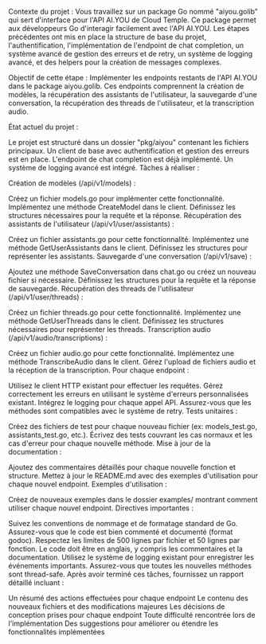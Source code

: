 Contexte du projet :
Vous travaillez sur un package Go nommé "aiyou.golib" qui sert d'interface pour l'API AI.YOU de Cloud Temple. Ce package permet aux développeurs Go d'interagir facilement avec l'API AI.YOU. Les étapes précédentes ont mis en place la structure de base du projet, l'authentification, l'implémentation de l'endpoint de chat completion, un système avancé de gestion des erreurs et de retry, un système de logging avancé, et des helpers pour la création de messages complexes.

Objectif de cette étape :
Implémenter les endpoints restants de l'API AI.YOU dans le package aiyou.golib. Ces endpoints comprennent la création de modèles, la récupération des assistants de l'utilisateur, la sauvegarde d'une conversation, la récupération des threads de l'utilisateur, et la transcription audio.

État actuel du projet :

Le projet est structuré dans un dossier "pkg/aiyou" contenant les fichiers principaux.
Un client de base avec authentification et gestion des erreurs est en place.
L'endpoint de chat completion est déjà implémenté.
Un système de logging avancé est intégré.
Tâches à réaliser :

Création de modèles (/api/v1/models) :

Créez un fichier models.go pour implémenter cette fonctionnalité.
Implémentez une méthode CreateModel dans le client.
Définissez les structures nécessaires pour la requête et la réponse.
Récupération des assistants de l'utilisateur (/api/v1/user/assistants) :

Créez un fichier assistants.go pour cette fonctionnalité.
Implémentez une méthode GetUserAssistants dans le client.
Définissez les structures pour représenter les assistants.
Sauvegarde d'une conversation (/api/v1/save) :

Ajoutez une méthode SaveConversation dans chat.go ou créez un nouveau fichier si nécessaire.
Définissez les structures pour la requête et la réponse de sauvegarde.
Récupération des threads de l'utilisateur (/api/v1/user/threads) :

Créez un fichier threads.go pour cette fonctionnalité.
Implémentez une méthode GetUserThreads dans le client.
Définissez les structures nécessaires pour représenter les threads.
Transcription audio (/api/v1/audio/transcriptions) :

Créez un fichier audio.go pour cette fonctionnalité.
Implémentez une méthode TranscribeAudio dans le client.
Gérez l'upload de fichiers audio et la réception de la transcription.
Pour chaque endpoint :

Utilisez le client HTTP existant pour effectuer les requêtes.
Gérez correctement les erreurs en utilisant le système d'erreurs personnalisées existant.
Intégrez le logging pour chaque appel API.
Assurez-vous que les méthodes sont compatibles avec le système de retry.
Tests unitaires :

Créez des fichiers de test pour chaque nouveau fichier (ex: models_test.go, assistants_test.go, etc.).
Écrivez des tests couvrant les cas normaux et les cas d'erreur pour chaque nouvelle méthode.
Mise à jour de la documentation :

Ajoutez des commentaires détaillés pour chaque nouvelle fonction et structure.
Mettez à jour le README.md avec des exemples d'utilisation pour chaque nouvel endpoint.
Exemples d'utilisation :

Créez de nouveaux exemples dans le dossier examples/ montrant comment utiliser chaque nouvel endpoint.
Directives importantes :

Suivez les conventions de nommage et de formatage standard de Go.
Assurez-vous que le code est bien commenté et documenté (format godoc).
Respectez les limites de 500 lignes par fichier et 50 lignes par fonction.
Le code doit être en anglais, y compris les commentaires et la documentation.
Utilisez le système de logging existant pour enregistrer les événements importants.
Assurez-vous que toutes les nouvelles méthodes sont thread-safe.
Après avoir terminé ces tâches, fournissez un rapport détaillé incluant :

Un résumé des actions effectuées pour chaque endpoint
Le contenu des nouveaux fichiers et des modifications majeures
Les décisions de conception prises pour chaque endpoint
Toute difficulté rencontrée lors de l'implémentation
Des suggestions pour améliorer ou étendre les fonctionnalités implémentées